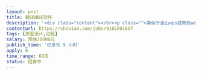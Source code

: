 ```yaml
---                
layout: post       
title: 翻译编译软件           
description: '<div class="content"></br><p class="">类似于金山wps或微软word，为翻译人员提供一个编辑的翻译工具。</p></br><p class="">譬如，英文段落自然分开，便于每一段下对应翻译，还有专业词组的提醒。</p></br><p class="">还有进度管理和与客户端沟通的功能。</p></br><p class="">先期做中英文，后期增加其它语言。</br></p></br></div>'     
contenturl: https://shixian.com/jobs/9182001697      
tags: [原型设计,远程]            
salary: 预估30000元          
publish_time: '已发布 5 小时'         
apply: 6                   
time_range: 60天              
status: 招募中                  
---                 
```

